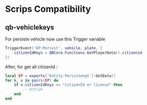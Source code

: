 # Scrips Compatibility

## qb-vehiclekeys

For persiste vehicle now use this Trigger variable

```lua
TriggerEvent('EP:Persist', vehicle, plate, {
    citizenIdKeys = QBCore.Functions.GetPlayerData().citizenid
})
```

After, for get all citizenId :

```lua
local EP = exports['Entity-Persistenqt']:GetData()
for k, v in pairs(EP) do
    if v.citizenIdKeys == "citizenId or license" then
        -- Action
    end
end
```

